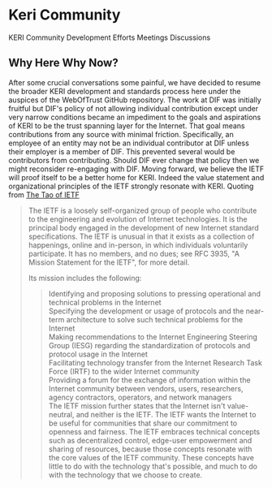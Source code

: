 # Keri Community

KERI Community Development Efforts Meetings Discussions

## Why Here Why Now?

After some crucial conversations some painful, we have decided to resume the broader KERI development and standards process here under the auspices of the WebOfTrust GitHub repository. The work at DIF was initially fruitful but DIF's policy of not allowing individual contribution except under very narrow conditions became an impediment to the goals and aspirations of KERI to be the trust spanning layer for the Internet. That goal means contributions from any source with minimal friction. Specifically, an employee of an entity may not be an individual contributor at DIF unless their employer is a member of DIF. This prevented several would be contributors from contributing. Should DIF ever change that policy then we might reconsider re-engaging with DIF. Moving forward, we believe the IETF will proof itself to be a better home for KERI. Indeed the value statement and organizational principles of the IETF strongly resonate with KERI.
Quoting from [The Tao of IETF](https://www.ietf.org/about/participate/tao/)

>The IETF is a loosely self-organized group of people who contribute to the engineering and evolution of Internet technologies. It is the principal body engaged in the development of new Internet standard specifications. The IETF is unusual in that it exists as a collection of happenings, online and in-person, in which individuals voluntarily participate. It has no members, and no dues; see RFC 3935, "A Mission Statement for the IETF", for more detail.
>
>Its mission includes the following:
>
>> Identifying and proposing solutions to pressing operational and technical problems in the Internet  
>> Specifying the development or usage of protocols and the near-term architecture to solve such technical problems for the Internet  
>> Making recommendations to the Internet Engineering Steering Group (IESG) regarding the standardization of protocols and protocol usage in the Internet  
>> Facilitating technology transfer from the Internet Research Task Force (IRTF) to the wider Internet community  
>> Providing a forum for the exchange of information within the Internet community between vendors, users, researchers, agency contractors, operators, and network managers  
>The IETF mission further states that the Internet isn't value-neutral, and neither is the IETF. The IETF wants the Internet to be useful for communities that share our commitment to openness and fairness. The IETF embraces technical concepts such as decentralized control, edge-user empowerment and sharing of resources, because those concepts resonate with the core values of the IETF community. These concepts have little to do with the technology that's possible, and much to do with the technology that we choose to create.  


